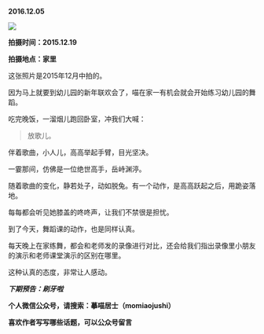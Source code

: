 
**2016.12.05**

![](https://mmbiz.qlogo.cn/mmbiz_jpg/uDI3FLln00aZibl2tqrS4aYgHMUGMqZash6UT3QOVmK7L3pNnwYmOjWtppUaGTXHfDCuotUprVzgMAfg161KibUw/0?wx_fmt=jpeg)


**拍摄时间：2015.12.19**

**拍摄地点：家里**

这张照片是2015年12月中拍的。

因为马上就要到幼儿园的新年联欢会了，喵在家一有机会就会开始练习幼儿园的舞蹈。

吃完晚饭，一溜烟儿跑回卧室，冲我们大喊：
>放歌儿。


伴着歌曲，小人儿，高高举起手臂，目光坚决。

一霎那间，仿佛是一位绝世高手，岳峙渊渟。

随着歌曲的变化，静若处子，动如脱兔。有一个动作，是高高跃起之后，用跪姿落地。

每每都会听见她膝盖的咚咚声，让我们不禁很是担忧。

到了今天，舞蹈课的动作，也是同样认真。

每天晚上在家练舞，都会和老师发的录像进行对比，还会给我们指出录像里小朋友的演示和老师课堂演示的区别在哪里。

这种认真的态度，非常让人感动。


***下期预告：刷牙啦***


**个人微信公众号，请搜索：摹喵居士（momiaojushi）**

**喜欢作者写写哪些话题，可以公众号留言**
